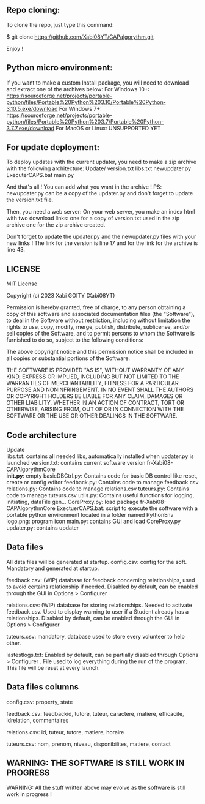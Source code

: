 ## Repo cloning:

To clone the repo, just type this command:

$ git clone https://github.com/Xabi08YT/CAPalgorythm.git

Enjoy !

## Python micro environment:

If you want to make a custom Install package, you will need to download and extract one of the archives below:
For Windows 10+: https://sourceforge.net/projects/portable-python/files/Portable%20Python%203.10/Portable%20Python-3.10.5.exe/download
For Windows 7+: https://sourceforge.net/projects/portable-python/files/Portable%20Python%203.7/Portable%20Python-3.7.7.exe/download
For MacOS or Linux: UNSUPPORTED YET

## For update deployment:

To deploy updates with the current updater, you need to make a zip archive with the following architecture:
Update/
    version.txt
    libs.txt
newupdater.py
ExecuterCAPS.bat
main.py

And that's all ! You can add what you want in the archive !
PS: newupdater.py can be a copy of the updater.py and don't forget to update the version.txt file.

Then, you need a web server: 
On your web server, you make an index html with two download links: one for a copy of version.txt used in the zip archive one for the zip archive created.

Don't forget to update the updater.py and the newupdater.py files with your new links !
The link for the version is line 17 and for the link for the archive is line 43.

## LICENSE

MIT License

Copyright (c) 2023 Xabi GOITY (Xabi08YT)

Permission is hereby granted, free of charge, to any person obtaining a copy
of this software and associated documentation files (the "Software"), to deal
in the Software without restriction, including without limitation the rights
to use, copy, modify, merge, publish, distribute, sublicense, and/or sell
copies of the Software, and to permit persons to whom the Software is
furnished to do so, subject to the following conditions:

The above copyright notice and this permission notice shall be included in all
copies or substantial portions of the Software.

THE SOFTWARE IS PROVIDED "AS IS", WITHOUT WARRANTY OF ANY KIND, EXPRESS OR
IMPLIED, INCLUDING BUT NOT LIMITED TO THE WARRANTIES OF MERCHANTABILITY,
FITNESS FOR A PARTICULAR PURPOSE AND NONINFRINGEMENT. IN NO EVENT SHALL THE
AUTHORS OR COPYRIGHT HOLDERS BE LIABLE FOR ANY CLAIM, DAMAGES OR OTHER
LIABILITY, WHETHER IN AN ACTION OF CONTRACT, TORT OR OTHERWISE, ARISING FROM,
OUT OF OR IN CONNECTION WITH THE SOFTWARE OR THE USE OR OTHER DEALINGS IN THE
SOFTWARE.

## Code architecture

Update\
    libs.txt: contains all needed libs, automatically installed when updater.py is launched
    version.txt: contains current software version
fr-Xabi08-CAPAlgorythmCore\
    __init.py__: empty
    basicDBCtrl.py: Contains code for basic DB control like reset, create or config editor
    feedback.py: Contains code to manage feedback.csv
    relations.py: Contains code to manage relations.csv
    tuteurs.py: Contains code to manage tuteurs.csv
    utils.py: Contains useful functions for logging, initiating, dataFile gen... 
CoreProxy.py: load package fr-Xabi08-CAPAlgorythmCore
ExectuerCAPS.bat: script to execute the software with a portable python environment located in a folder named PythonEnv
logo.png: program icon
main.py: contains GUI and load CoreProxy.py
updater.py: contains updater

## Data files

All data files will be generated at startup.
config.csv: config for the soft. Mandatory and generated at startup.

feedback.csv: (WIP) database for feedback concerning relationships, used to avoid certains relationship if needed. Disabled by default, can be enabled through the GUI in 
Options > Configurer

relations.csv: (WIP) database for storing relationships. Needed to activate feedback.csv. Used to display warning to user if a Student already has a relationships. Disabled by default, can be enabled through the GUI in Options > Configurer

tuteurs.csv: mandatory, database used to store every volunteer to help other.

lastestlogs.txt: Enabled by default, can be partially disabled through Options > Configurer . File used to log everything during the run of the program. This file will be reset at every launch.

## Data files columns

config.csv: property, state

feedback.csv: feedbackid, tutore, tuteur, caractere, matiere, efficacite, idrelation, commentaires

relations.csv: id, tuteur, tutore, matiere, horaire

tuteurs.csv: nom, prenom, niveau, disponibilites, matiere, contact

## WARNING: THE SOFTWARE IS STILL WORK IN PROGRESS

WARNING: All the stuff written above may evolve as the software is still work in progress !